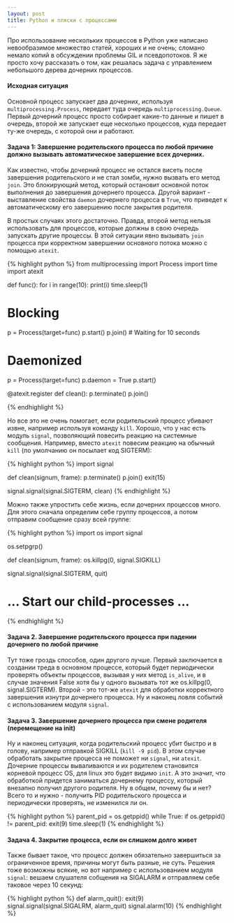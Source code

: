 ```yaml
---
layout: post
title: Python и пляски с процессами
---
```


Про использование нескольких процессов в Python уже написано невообразимое множество статей, хороших и не очень;
сломано немало копий в обсуждении проблемы GIL и псевдопотоков. Я же просто хочу рассказать о том, как решалась
задача с управлением небольшого дерева дочерних процессов.

#### Исходная ситуация

Основной процесс запускает два дочерних, используя `multiprocessing.Process`, передает туда
очередь `multiprocessing.Queue`. Первый дочерний процесс просто собирает какие-то данные и пишет в очередь,
второй же запускает еще несколько процессов, куда передает ту-же очередь, с которой они и работают.

#### Задача 1: Завершение родительского процесса по любой причине должно вызывать автоматическое завершение всех дочерних.

Как известно, чтобы дочерний процесс не остался висеть после завершения родительского и не стал зомби, нужно вызвать его метод `join`.
Это блокирующий метод, который остановит основной поток выполнения до завершения дочернего процесса. Другой вариант - 
выставление свойства `daemon` дочернего процесса в `True`, что приведет к автоматическому его завершению после закрытия родителя.

В простых случаях этого достаточно. Правда, второй метод нельзя использовать для процессов, которые должны в свою очередь запускать другие процессы.
В этой ситуации явно вызывать `join` процесса при корректном завершении основного потока можно с помощью `atexit`.

{% highlight python %}
from multiprocessing import Process
import time
import atexit

def func():
    for i in range(10):
        print(i)
        time.sleep(1)

# Blocking
p = Process(target=func)
p.start()
p.join()  # Waiting for 10 seconds

# Daemonized
p = Process(target=func)
p.daemon = True
p.start()

@atexit.register
def clean():
    p.terminate()
    p.join()

{% endhighlight %}

Но все это не очень помогает, если родительский процесс убивают извне, например используя команду `kill`.
Хорошо, что у нас есть модуль `signal`, позволяющий повесить реакцию на системные сообщения. Например, вместо `atexit` повесим реакцию
на обычный `kill` (по умолчанию он посылает код SIGTERM):

{% highlight python %}
import signal

def clean(signum, frame):
    p.terminate()
    p.join()
    exit(15)

signal.signal(signal.SIGTERM, clean)
{% endhighlight %}

Можно также упростить себе жизнь, если дочерних процессов много. Для этого сначала определим себе группу процессов, а потом отправим
сообщение сразу всей группе:

{% highlight python %}
import os
import signal

os.setpgrp()

def clean(signum, frame):
    os.killpg(0, signal.SIGKILL)

signal.signal(signal.SIGTERM, quit)

# ... Start our child-processes ...

{% endhighlight %}

#### Задача 2. Завершение родительского процесса при падении дочернего по любой причине

Тут тоже гроздь способов, один другого лучше. Первый заключается в создании треда в основном процессе, который будет периодически
проверять объекты процессов, вызывая у них метод `is_alive`, и в случае значения False хотя бы у одного вызывать тот же os.killpg(0, signal.SIGTERM).
Второй - это тот-же `atexit` для обработки корректного завершения изнутри дочернего процесса. Ну и наконец ловля событий с использованием модуля `signal`.

#### Задача 3. Завершение дочернего процесса при смене родителя (перемещение на init)

Ну и наконец ситуация, когда родительский процесс убит быстро и в голову, например отправкой SIGKILL (`kill -9 pid`). В этом случае обработать закрытие процесса
не поможет ни `signal`, ни `atexit`. Дочерние процессы вываливаются и их родителем становится корневой процесс OS, для linux это будет видимо `init`.
А это значит, что обработкой придется заниматься дочернему процессу, который внезапно получил другого родителя. Ну в общем, почему бы и нет? Всего то и нужно -
получить PID родительского процесса и периодически проверять, не изменился ли он.

{% highlight python %}
parent_pid = os.getppid()
while True:
    if os.getppid() != parent_pid:
        exit(9)
    time.sleep(1)
{% endhighlight %}

#### Задача 4. Закрытие процесса, если он слишком долго живет

Также бывает такое, что процесс должен обязательно завершиться за ограниченное время, причины могут быть разные, не суть. Решения тоже возможны всякие, но вот
например с использованием модуля `signal`: вешаем слушателя собщения на SIGALARM и отправляем себе таковое через 10 секунд:

{% highlight python %}
def alarm_quit():
    exit(9)
signal.signal(signal.SIGALRM, alarm_quit)
signal.alarm(10)
{% endhighlight %}
